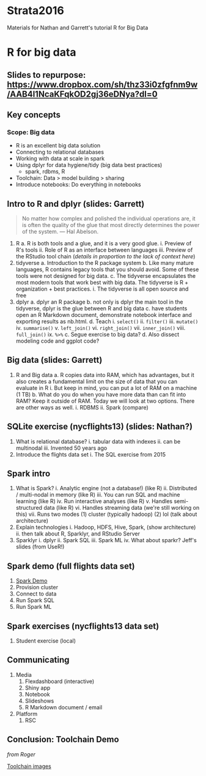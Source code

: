 # Strata2016
Materials for Nathan and Garrett's tutorial R for Big Data

# R for big data

## Slides to repurpose: https://www.dropbox.com/sh/thz33i0zfgfnm9w/AAB4l1NcaKFqkOD2gj36eDNya?dl=0

## Key concepts

### Scope: Big data

* R is an excellent big data solution
* Connecting to relational databases
* Working with data at scale in spark
* Using dplyr for data hygiene/tidy (big data best practices)
  * spark, rdbms, R
* Toolchain: Data > model building > sharing
* Introduce notebooks: Do everything in notebooks

## Intro to R and dplyr (slides: Garrett)

> No matter how complex and polished the individual operations are, it is often the quality of the glue that most directly determines the power of the system. — Hal Abelson.

1. R
    a.  R is both tools and a glue, and it is a very good glue.
        i.  Preview of R's tools
        ii.  Role of R as an interface between languages
        iii.  Preview of the RStudio tool chain (_details in proportion to the lack of context here_)
2. tidyverse
    a.  Introduction to the R package system
    b.  Like many mature languages, R contains legacy tools that you should avoid. Some of these tools were not designed for big data. 
    c.  The tidyverse encapsulates the most modern tools that work best with big data. The tidyverse is R + organization + best practices.
        i.  The tidyverse is all open source and free
3. dplyr
    a.  dplyr an R package
    b. not only is dplyr the main tool in the tidyverse, dplyr is the glue between R and big data
    c.  have students open an R Markdown document, demonstrate notebook interface and exporting results as nb.html. 
    d.  Teach 
        i.  `select()`
        ii.  `filter()`
        iii.  `mutate()` 
        iv.  `summarise()`
        v.  `left_join()`
        vi.  `right_join()`
        vii.  `inner_join()`
        viii.  `full_join()`
        ix.  `%>%`
    c.  Segue exercise to big data?
    d.  Also dissect modeling code and ggplot code?


## Big data (slides: Garrett)

1. R and Big data
    a.  R copies data into RAM, which has advantages, but it also creates a fundamental limit on the size of data that you can evaluate in R
        i.  But keep in mind, you can put a lot of RAM on a machine (1 TB)
    b. What do you do when you have more data than can fit into RAM? Keep it outside of RAM. Today we will look at two options. There are other ways as well. 
        i.  RDBMS
        ii.  Spark (compare)
        
## SQLite exercise (nycflights13) (slides: Nathan?)

1. What is relational database?
    i. tabular data with indexes
    ii. can be multinodal
    iii. Invented 50 years ago
2. Introduce the flights data set 
    i. The SQL exercise from 2015
        
## Spark intro

1. What is Spark?
    i.  Analytic engine (not a database!) (like R)
    ii.  Distributed / multi-nodal in memory (like R)
    iii.  You can run SQL and machine learning (like R)
    iv.  Run interactive analyses (like R)
    v.  Handles semi-structured data (like R)
    vi.  Handles streaming data (we're still working on this)
    vii.  Runs two modes (1) cluster (typically hadoop) (2) lol (talk about architecture)
2. Explain technologies
    i.  Hadoop, HDFS, Hive, Spark, (show architecture)
    ii.  then talk about R, Sparklyr, and RStudio Server
3. Sparklyr
    i. dplyr
    ii. Spark SQL
    iii. Spark ML
    iv. What about sparkr? Jeff's slides (from UseR!)
    
## Spark demo (full flights data set)

1. [Spark Demo](https://beta.rstudioconnect.com/content/1409/sparkClusterDemo.html)
1. Provision cluster
2. Connect to data
3. Run Spark SQL
4. Run Spark ML

## Spark exercises (nycflights13 data set)

1. Student exercise (local)

## Communicating

1. Media
    1. Flexdashboard (interactive)
    2. Shiny app
    3. Notebook
    4. Slideshows
    5. R Markdown document / email
2. Platform
    1. RSC

## Conclusion: Toolchain Demo

*from Roger*

[Toolchain images](https://beta.rstudioconnect.com/connect/#/apps/1416)

